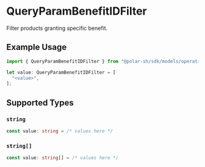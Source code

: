 # QueryParamBenefitIDFilter

Filter products granting specific benefit.

## Example Usage

```typescript
import { QueryParamBenefitIDFilter } from "@polar-sh/sdk/models/operations";

let value: QueryParamBenefitIDFilter = [
  "<value>",
];
```

## Supported Types

### `string`

```typescript
const value: string = /* values here */
```

### `string[]`

```typescript
const value: string[] = /* values here */
```

